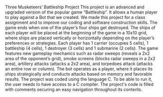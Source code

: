 Three Musketeers’ Battleship Project
This project is an advanced and upgraded version of the popular game “Battleship”. It allows a human player to play against a Bot that we created. 
We made this project for a class assignment and to improve our coding and software construction skills.
The game ends when one of the player’s four ships get destroyed. The ships of each player will be placed at the beginning of the game in a 10x10 grid, where ships are placed vertically or horizontally depending on the player’s preferences or strategies. 
Each player has 1 carrier (occupies 5 cells), 1 battleship (4 cells), 1 destroyer (3 cells) and 1 submarine (2 cells).
The game features new gameplay mechanics such as radar sweeps (reveals a 2x2 area of the opponent’s grid), smoke screens (blocks radar sweeps in a 2x2 area), artillery attacks (attacks a 2x2 area), and torpedoes attack (attacks an entire row or column).
The bot operates as a player, where it places its ships strategically and conducts attacks based on memory and favorable results.
The project was coded using the language C. To be able to run it, the user needs to have access to a C compiler.
The project's code is filled with comments securing an easy navigation throughout its contents.
